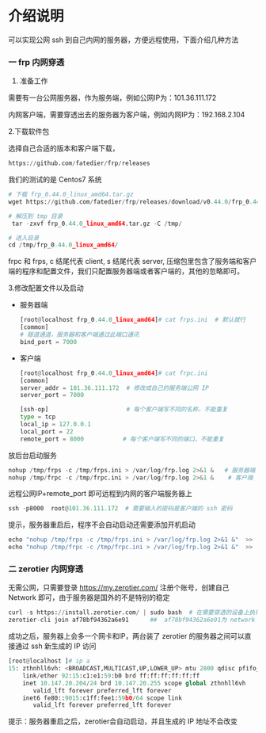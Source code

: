 #  介绍说明

可以实现公网 ssh 到自己内网的服务器，方便远程使用，下面介绍几种方法

### 一  frp 内网穿透

1. 准备工作

需要有一台公网服务器，作为服务端，例如公网IP为：101.36.111.172

内网客户端，需要穿透出去的服务器为客户端，例如内网IP为：192.168.2.104

2.下载软件包

选择自己合适的版本和客户端下载，

```python
https://github.com/fatedier/frp/releases
```

我们的测试的是 Centos7 系统

```python
# 下载 frp_0.44.0_linux_amd64.tar.gz
wget https://github.com/fatedier/frp/releases/download/v0.44.0/frp_0.44.0_linux_amd64.tar.gz

# 解压到 tmp 目录
 tar -zxvf frp_0.44.0_linux_amd64.tar.gz -C /tmp/

# 进入目录
cd /tmp/frp_0.44.0_linux_amd64/
```

frpc 和 frps,  c 结尾代表 client, s 结尾代表 server, 压缩包里包含了服务端和客户端的程序和配置文件，我们只配置服务器端或者客户端的，其他的忽略即可。

3.修改配置文件以及启动

- 服务器端

  

  ```python
  [root@localhost frp_0.44.0_linux_amd64]# cat frps.ini  # 默认就行
  [common]
  # 隧道通道，服务器和客户端通过此端口通讯
  bind_port = 7000
  ```

- 客户端

  ```python
  [root@localhost frp_0.44.0_linux_amd64]# cat frpc.ini
  [common]
  server_addr = 101.36.111.172  # 修改成自己的服务端公网 IP
  server_port = 7000 
  
  [ssh-op]                      # 每个客户端写不同的名称，不能重复
  type = tcp
  local_ip = 127.0.0.1
  local_port = 22
  remote_port = 8000           # 每个客户端写不同的端口，不能重复
  ```

放后台启动服务

```python
nohup /tmp/frps -c /tmp/frps.ini > /var/log/frp.log 2>&1 &   # 服务器端
nohup /tmp/frpc -c /tmp/frpc.ini > /var/log/frp.log 2>&1 &    # 客户端
```

远程公网IP+remote_port 即可远程到内网的客户端服务器上

```python
ssh -p8000  root@101.36.111.172  # 需要输入的密码是客户端的 ssh 密码
```

提示，服务器重启后，程序不会自动启动还需要添加开机启动

```python
echo "nohup /tmp/frps -c /tmp/frps.ini > /var/log/frp.log 2>&1 &"  >>  /etc/rc.local && chmod +x /etc/rc.d/rc.local  # 服务器端
echo "nohup /tmp/frpc -c /tmp/frpc.ini > /var/log/frp.log 2>&1 &"  >>  /etc/rc.local && chmod +x /etc/rc.d/rc.local  # 客户端
```

### 二  zerotier 内网穿透

无需公网，只需要登录 https://my.zerotier.com/ 注册个账号，创建自己 Network 即可，由于服务器是国外的不是特别的稳定

```python
curl -s https://install.zerotier.com/ | sudo bash  # 在需要穿透的设备上执行
zerotier-cli join af78bf94362a6e91      ##  af78bf94362a6e91为 network id ,需要替换成你自己的id 
```

成功之后，服务器上会多一个网卡和IP，两台装了 zerotier 的服务器之间可以直接通过 ssh 新生成的 IP  访问

```python
[root@localhost ]# ip a
15: zthnhll6vh: <BROADCAST,MULTICAST,UP,LOWER_UP> mtu 2800 qdisc pfifo_fast state UNKNOWN group default qlen 1000
    link/ether 92:15:c1:e1:59:b0 brd ff:ff:ff:ff:ff:ff
    inet 10.147.20.204/24 brd 10.147.20.255 scope global zthnhll6vh
       valid_lft forever preferred_lft forever
    inet6 fe80::9015:c1ff:fee1:59b0/64 scope link
       valid_lft forever preferred_lft forever
```

提示：服务器重启之后，zerotier会自动启动，并且生成的 IP 地址不会改变

